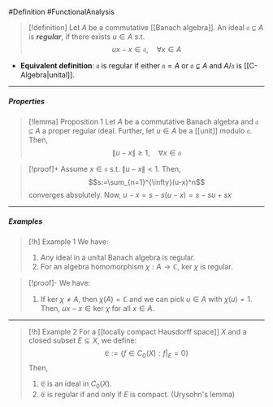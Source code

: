 #Definition #FunctionalAnalysis 
> [!definition]
> Let $A$ be a commutative [[Banach algebra]]. An ideal $\mathfrak{a}\subseteq A$ is ***regular***, if there exists $u\in A$ s.t. $$ux-x\in \mathfrak{a},\quad\forall x\in A$$
- **Equivalent definition**: $\mathfrak{a}$ is regular if either $\mathfrak{a}=A$ or $\mathfrak{a}\subsetneq A$ and $A / \mathfrak{a}$ is [[C-Algebra|unital]].
---
##### Properties
> [!lemma] Proposition 1
> Let $A$ be a commutative Banach algebra and $\mathfrak{a}\subseteq A$ a proper regular ideal. Further, let $u\in A$ be a [[unit]] modulo $\mathfrak{a}$. Then, $$\|u-x\|\geq 1,\quad \forall x\in \mathfrak{a}$$

> [!proof]+
> Assume $x\in \mathfrak{a}$ s.t. $\|u-x\|<1$. Then, $$s:=\sum_{n=1}^{\infty}(u-x)^n$$converges absolutely.  Now, $u-x=s-s(u-x)=s-su+sx$
---
##### Examples
> [!h] Example 1
> We have:
> 1. Any ideal in a unital Banach algebra is regular.
> 2. For an algebra homomorphism $\chi:A\to \mathbb{C}$, $\text{ker }\chi$ is regular. 

> [!proof]-
> We have: 
> 1. If $\text{ker } \chi\neq A$, then $\chi(A)=\mathbb{C}$ and we can pick $u\in A$ with $\chi(u)=1$. Then, $ux-x\in \text{ker }\chi$ for all $x\in A$.
---
> [!h] Example 2
> For a [[locally compact Hausdorff space]] $X$ and a closed subset $E\subseteq X$, we define: $$\mathfrak{E}:=\{ f\in C_{0}(X):f|_{E}=0 \}$$Then, 
> 1. $\mathfrak{E}$ is an ideal in $C_{0}(X)$.
> 2. $\mathfrak{E}$ is regular if and only if $E$ is compact. (Urysohn's lemma)
